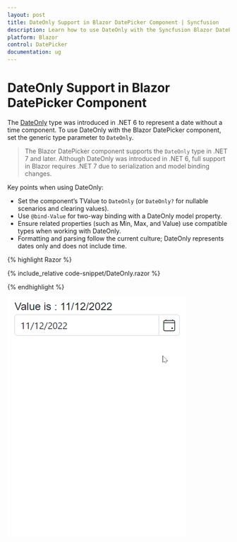 ```yaml
---
layout: post
title: DateOnly Support in Blazor DatePicker Component | Syncfusion
description: Learn how to use DateOnly with the Syncfusion Blazor DatePicker, including .NET 7+ support, TValue configuration, and two-way binding behavior.
platform: Blazor
control: DatePicker
documentation: ug
---
```


# DateOnly Support in Blazor DatePicker Component

The [DateOnly](https://learn.microsoft.com/en-us/dotnet/api/system.dateonly?view=net-7.0) type was introduced in .NET 6 to represent a date without a time component. To use DateOnly with the Blazor DatePicker component, set the generic type parameter to `DateOnly`.

> The Blazor DatePicker component supports the `DateOnly` type in .NET 7 and later. Although DateOnly was introduced in .NET 6, full support in Blazor requires .NET 7 due to serialization and model binding changes.

Key points when using DateOnly:
- Set the component’s TValue to `DateOnly` (or `DateOnly?` for nullable scenarios and clearing values).
- Use `@bind-Value` for two-way binding with a DateOnly model property.
- Ensure related properties (such as Min, Max, and Value) use compatible types when working with DateOnly.
- Formatting and parsing follow the current culture; DateOnly represents dates only and does not include time.

{% highlight Razor %}

{% include_relative code-snippet/DateOnly.razor %}

{% endhighlight %}

![Blazor DatePicker with DateOnly](./images/DatePickerDateOnly.gif)